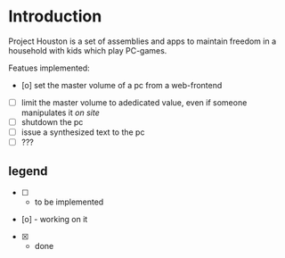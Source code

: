 # Introduction
Project Houston is a set of assemblies and apps to maintain freedom in a household with kids which play PC-games.

Featues implemented:

- [o] set the master volume of a pc from a web-frontend
- [ ] limit the master volume to adedicated value, even if someone manipulates it _on site_
- [ ] shutdown the pc
- [ ] issue a synthesized text to the pc
- [ ] ???

## legend
- [ ] - to be implemented
- [o] - working on it 
- [x] - done